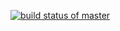 [![build status of master](https://travis-ci.org/jlara567/GitHubApi567.svg?branch=master)](https://travis-ci.org/jlara567/GitHubApi567)